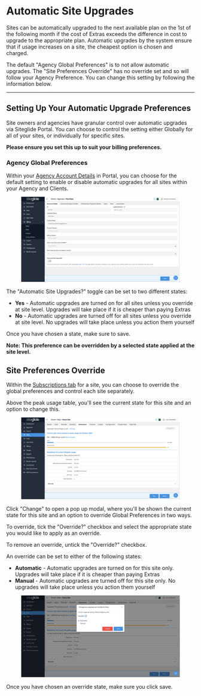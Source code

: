 # Automatic Site Upgrades

Sites can be automatically upgraded to the next available plan on the 1st of the following month if the cost of Extras exceeds the difference in cost to upgrade to the appropriate plan. Automatic upgrades by the system ensure that if usage increases on a site, the cheapest option is chosen and charged.

The default "Agency Global Preferences" is to not allow automatic upgrades. The "Site Preferences Override" has no override set and so will follow your Agency Preference. You can change this setting by following the information below.

***

## Setting Up Your Automatic Upgrade Preferences

Site owners and agencies have granular control over automatic upgrades via Siteglide Portal. You can choose to control the setting either Globally for all of your sites, or individually for specific sites.

**Please ensure you set this up to suit your billing preferences.**

### **Agency Global Preferences**

Within your [Agency Account Details](../agencies/agency-account.md) in Portal, you can choose for the default setting to enable or disable automatic upgrades for all sites within your Agency and Clients.

<figure><img src="../../.gitbook/assets/Siteglide-Billing-Automatic-Upgrades.png" alt=""><figcaption></figcaption></figure>

The "Automatic Site Upgrades?" toggle can be set to two different states:

* **Yes** - Automatic upgrades are turned on for all sites unless you override at site level. Upgrades will take place if it is cheaper than paying Extras
* **No** - Automatic upgrades are turned off for all sites unless you override at site level. No upgrades will take place unless you action them yourself

Once you have chosen a state, make sure to save.

**Note: This preference can be overridden by a selected state applied at the site level.**

## **Site Preferences Override**

Within the [Subscriptions tab](subscriptions-and-changes.md) for a site, you can choose to override the global preferences and control each site separately.

Above the peak usage table, you'll see the current state for this site and an option to change this.

<figure><img src="../../.gitbook/assets/Siteglide-Billing-Automatic-Upgrades-Site-Level.png" alt=""><figcaption></figcaption></figure>

Click "Change" to open a pop up modal, where you'll be shown the current state for this site and an option to override Global Preferences in two ways.

To override, tick the "Override?" checkbox and select the appropriate state you would like to apply as an override.

To remove an override, untick the "Override?" checkbox.

An override can be set to either of the following states:

* **Automatic** - Automatic upgrades are turned on for this site only. Upgrades will take place if it is cheaper than paying Extras
* **Manual** - Automatic upgrades are turned off for this site only. No upgrades will take place unless you action them yourself

<figure><img src="../../.gitbook/assets/Siteglide-Billing-Automatic-Upgrades-Site-Level-Override.png" alt=""><figcaption></figcaption></figure>

Once you have chosen an override state, make sure you click save.
